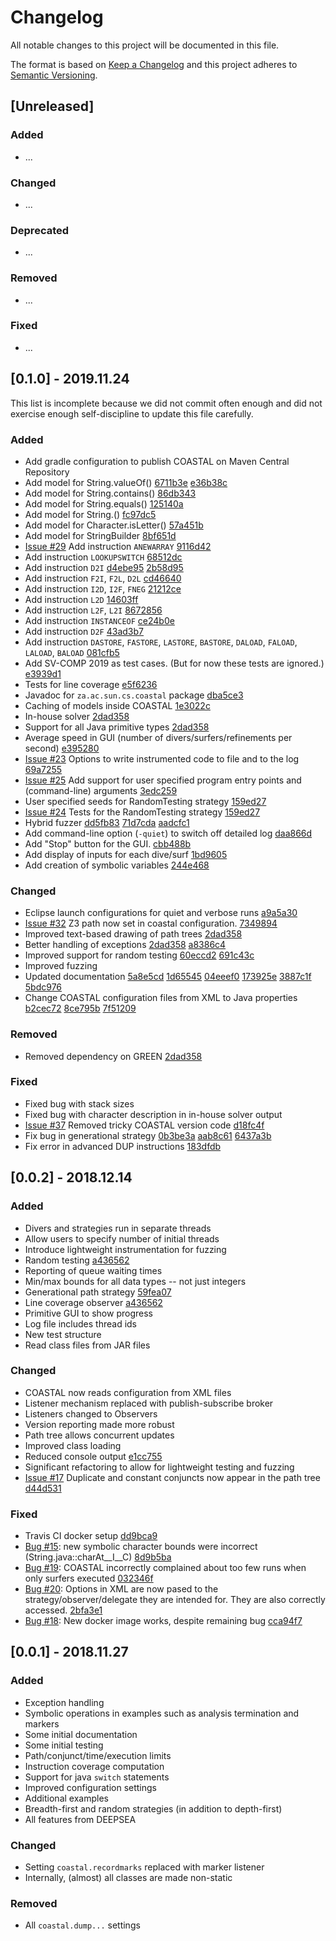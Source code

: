 # Changelog
All notable changes to this project will be documented in this file.

The format is based on [Keep a Changelog](http://keepachangelog.com/en/1.0.0/)
and this project adheres to [Semantic Versioning](http://semver.org/spec/v2.0.0.html).

## [Unreleased]

### Added
- ...

### Changed
- ...

### Deprecated
- ...

### Removed
- ...

### Fixed
- ...

## [0.1.0] - 2019.11.24

This list is incomplete because we did not commit often enough and did not exercise enough self-discipline to update this file carefully.

### Added
- Add gradle configuration to publish COASTAL on Maven Central Repository
- Add model for String.valueOf()
  [6711b3e](https://github.com/DeepseaPlatform/coastal/commit/6711b3eaae451ba743b37a2a2196286ce1305c83)
  [e36b38c](https://github.com/DeepseaPlatform/coastal/commit/e36b38cacdff5dd228d46656ec471fcb3ec73633)
- Add model for String.contains()
  [86db343](https://github.com/DeepseaPlatform/coastal/commit/86db343141bdc4558600dafc62ca9cf2732f6963)
- Add model for String.equals()
  [125140a](https://github.com/DeepseaPlatform/coastal/commit/125140a578625fb561d78fc73abd2089e9559758)
- Add model for String.<init>()
  [fc97dc5](https://github.com/DeepseaPlatform/coastal/commit/fc97dc577cf6861d12f3dff6d5e8abd2d85e6b5c)
- Add model for Character.isLetter()
  [57a451b](https://github.com/DeepseaPlatform/coastal/commit/57a451b79de786e7a4586459c4121f67bb683e81)
- Add model for StringBuilder
  [8bf651d](https://github.com/DeepseaPlatform/coastal/commit/8bf651d370f3fb62b60e26a0651e9f971438e9b8)
- [Issue #29](https://github.com/DeepseaPlatform/coastal/issues/29)
  Add instruction ``ANEWARRAY``
  [9116d42](https://github.com/DeepseaPlatform/coastal/commit/9116d42f1949edc04e8825f4427f6bd8519c35a0)
- Add instruction ``LOOKUPSWITCH``
  [68512dc](https://github.com/DeepseaPlatform/coastal/commit/68512dcc24b403ab4a096fa5939b1b78dd82e04e)
- Add instruction ``D2I``
  [d4ebe95](https://github.com/DeepseaPlatform/coastal/commit/d4ebe95be6e1526bfb868a002b9a71c7c4d003db)
  [2b58d95](https://github.com/DeepseaPlatform/coastal/commit/2b58d95edc79931462b0d6c8e5128eddea2eacba)
- Add instruction ``F2I``, ``F2L``, ``D2L``
  [cd46640](https://github.com/DeepseaPlatform/coastal/commit/cd466408230531d2bc3c268bc7954d20cebfcbc9)
- Add instruction ``I2D``, ``I2F``, ``FNEG``
  [21212ce](https://github.com/DeepseaPlatform/coastal/commit/21212cea251d5f7f2f0887aa26c5652b60fd1a2a)
- Add instruction ``L2D``
  [14603ff](https://github.com/DeepseaPlatform/coastal/commit/14603ffee306e365552ef13ad8126b3e39a2b260)
- Add instruction ``L2F``, ``L2I``
  [8672856](https://github.com/DeepseaPlatform/coastal/commit/86728562c8ffbaac9af5c6f1d1b24696edc1bf03)
- Add instruction ``INSTANCEOF``
  [ce24b0e](https://github.com/DeepseaPlatform/coastal/commit/ce24b0e7d9554b6e76a61dd6bbb319525253740b)
- Add instruction ``D2F``
  [43ad3b7](https://github.com/DeepseaPlatform/coastal/commit/43ad3b7e8cfdaae8b021f86a9596f5468700a9a2)
- Add instruction ``DASTORE``, ``FASTORE``, ``LASTORE``, ``BASTORE``, ``DALOAD``, ``FALOAD``, ``LALOAD``, ``BALOAD``
  [081cfb5](https://github.com/DeepseaPlatform/coastal/commit/081cfb51cef3342893784d92c7cf422298233d2d)
- Add SV-COMP 2019 as test cases.  (But for now these tests are ignored.)
  [e3939d1](https://github.com/DeepseaPlatform/coastal/commit/e3939d119e1f97f4d9d1458aa37734df4455b994)
- Tests for line coverage
  [e5f6236](https://github.com/DeepseaPlatform/coastal/commit/e5f623608a2f62a6e79f94029ced39e7db9e58d2)
- Javadoc for ``za.ac.sun.cs.coastal`` package
  [dba5ce3](https://github.com/DeepseaPlatform/coastal/commit/dba5ce3acfe230c4d6942cf4cc011a5231462bef)
- Caching of models inside COASTAL
  [1e3022c](https://github.com/DeepseaPlatform/coastal/commit/1e3022cda63225c873a4dc68a6f0ced9cb8f3516)
- In-house solver
  [2dad358](https://github.com/DeepseaPlatform/coastal/commit/2dad358bd8c8134c998038f67adf18aaa2e8b3fe)
- Support for all Java primitive types
  [2dad358](https://github.com/DeepseaPlatform/coastal/commit/2dad358bd8c8134c998038f67adf18aaa2e8b3fe)
- Average speed in GUI (number of divers/surfers/refinements per second)
  [e395280](https://github.com/DeepseaPlatform/coastal/commit/e395280f8e8b573f012f491e62691ec3c91807c4)
- [Issue #23](https://github.com/DeepseaPlatform/coastal/issues/23)
  Options to write instrumented code to file and to the log
  [69a7255](https://github.com/DeepseaPlatform/coastal/commit/69a72555dd664427a872a6e52234430cfe2663aa)
- [Issue #25](https://github.com/DeepseaPlatform/coastal/issues/25)
  Add support for user specified program entry points and (command-line) arguments
  [3edc259](https://github.com/DeepseaPlatform/coastal/commit/3edc259910277c4d33e0e5e5313b47c2b6aa10e4)
- User specified seeds for RandomTesting strategy
  [159ed27](https://github.com/DeepseaPlatform/coastal/commit/159ed27e44f796923929fba7bc4c8517624d82a8)
- [Issue #24](https://github.com/DeepseaPlatform/coastal/issues/24)
  Tests for the RandomTesting strategy
  [159ed27](https://github.com/DeepseaPlatform/coastal/commit/159ed27e44f796923929fba7bc4c8517624d82a8)
- Hybrid fuzzer
  [dd5fb83](https://github.com/DeepseaPlatform/coastal/commit/dd5fb83ee98981f9187f5a0d8c384f7b5942b95a)
  [71d7cda](https://github.com/DeepseaPlatform/coastal/commit/71d7cda9645646bae36415a27a3ccd4f3afcca40)
  [aadcfc1](https://github.com/DeepseaPlatform/coastal/commit/aadcfc1289055c2343273b999af3097e3b1dc177)
- Add command-line option (``-quiet``) to switch off detailed log
  [daa866d](https://github.com/DeepseaPlatform/coastal/commit/daa866df324d66cf6692c85099053ea6bd4d95be)
- Add "Stop" button for the GUI.
  [cbb488b](https://github.com/DeepseaPlatform/coastal/commit/cbb488b20327aa12e4514a78b9b0565868523ed7)
- Add display of inputs for each dive/surf
  [1bd9605](https://github.com/DeepseaPlatform/coastal/commit/1bd960517045fe9852dc1d1f27f35ee19b4dfd88)
- Add creation of symbolic variables
  [244e468](https://github.com/DeepseaPlatform/coastal/commit/244e4682df19bfd7a4c0b8d0bf93823b31934bbb)

### Changed
- Eclipse launch configurations for quiet and verbose runs
  [a9a5a30](https://github.com/DeepseaPlatform/coastal/commit/a9a5a3073bd2d1c5464678f9fdc86ba4b2eab2e4)
- [Issue #32](https://github.com/DeepseaPlatform/coastal/issues/32)
  Z3 path now set in coastal configuration.
  [7349894](https://github.com/DeepseaPlatform/coastal/commit/7349894a7be0397d30ad973e75ba96222abbbb29)
- Improved text-based drawing of path trees
  [2dad358](https://github.com/DeepseaPlatform/coastal/commit/2dad358bd8c8134c998038f67adf18aaa2e8b3fe)
- Better handling of exceptions
  [2dad358](https://github.com/DeepseaPlatform/coastal/commit/2dad358bd8c8134c998038f67adf18aaa2e8b3fe)
  [a8386c4](https://github.com/DeepseaPlatform/coastal/commit/a8386c4c7f6c327d263cd38b897b253fa24da041)
- Improved support for random testing
  [60eccd2](https://github.com/DeepseaPlatform/coastal/commit/60eccd27562304b69a991f6ecb14b65dd6e8ce84)
  [691c43c](https://github.com/DeepseaPlatform/coastal/commit/691c43c0dd02149d4664c7ec716caa6b4c7d194b)
- Improved fuzzing
- Updated documentation
  [5a8e5cd](https://github.com/DeepseaPlatform/coastal/commit/5a8e5cd7af9f2f00ce99a294dcb4067d54a9a3cc)
  [1d65545](https://github.com/DeepseaPlatform/coastal/commit/1d6554591e2c36c81ae1c7b620b299d3ddd3d1ca)
  [04eeef0](https://github.com/DeepseaPlatform/coastal/commit/04eeef0acbfb2797f8aaec3344c750eb2c266535)
  [173925e](https://github.com/DeepseaPlatform/coastal/commit/173925ebb0c79a05ced6affaa1edc5e60960f948)
  [3887c1f](https://github.com/DeepseaPlatform/coastal/commit/3887c1f943fa4e0cf089490084a8c2c8f76fe622)
  [5bdc976](https://github.com/DeepseaPlatform/coastal/commit/5bdc97693b33aa8162e00869320349bc744d921a)
- Change COASTAL configuration files from XML to Java properties
  [b2cec72](https://github.com/DeepseaPlatform/coastal/commit/b2cec7218f2cb5cbfeca21017f7eef129e5771ff)
  [8ce795b](https://github.com/DeepseaPlatform/coastal/commit/8ce795ba1896f7a4792b5144812d517f6b208c42)
  [7f51209](https://github.com/DeepseaPlatform/coastal/commit/7f51209f722408d2139130a22ad6f8470f153451)

### Removed
- Removed dependency on GREEN
  [2dad358](https://github.com/DeepseaPlatform/coastal/commit/2dad358bd8c8134c998038f67adf18aaa2e8b3fe)

### Fixed
- Fixed bug with stack sizes
- Fixed bug with character description in in-house solver output
- [Issue #37](https://github.com/DeepseaPlatform/coastal/issues/37)
  Removed tricky COASTAL version code
  [d18fc4f](https://github.com/DeepseaPlatform/coastal/commit/d18fc4fd7aafe9cc8386c4be6ade6a1a39058c75)
- Fix bug in generational strategy
  [0b3be3a](https://github.com/DeepseaPlatform/coastal/commit/0b3be3a6bcc8ec078e04b37867f4e8aea07a934a)
  [aab8c61](https://github.com/DeepseaPlatform/coastal/commit/aab8c61ca4f770961b3add7ad7eaaad199b2f5a1)
  [6437a3b](https://github.com/DeepseaPlatform/coastal/commit/6437a3ba3bacfe99767dd2695891e6afb68a81a8)
- Fix error in advanced DUP instructions
  [183dfdb](https://github.com/DeepseaPlatform/coastal/commit/183dfdb96109153b7974903eecdfe1cdf5b1abe3)

## [0.0.2] - 2018.12.14

### Added
- Divers and strategies run in separate threads
- Allow users to specify number of initial threads
- Introduce lightweight instrumentation for fuzzing
- Random testing [a436562](https://github.com/DeepseaPlatform/coastal/commit/a4365621dd3968b80819a0f316d5de88ced9724f)
- Reporting of queue waiting times
- Min/max bounds for all data types -- not just integers
- Generational path strategy [59fea07](https://github.com/DeepseaPlatform/coastal/commit/59fea07ad3d88462bf17bc60860f0d0d2a5f02b8)
- Line coverage observer [a436562](https://github.com/DeepseaPlatform/coastal/commit/a4365621dd3968b80819a0f316d5de88ced9724f)
- Primitive GUI to show progress
- Log file includes thread ids
- New test structure
- Read class files from JAR files

### Changed
- COASTAL now reads configuration from XML files
- Listener mechanism replaced with publish-subscribe broker
- Listeners changed to Observers
- Version reporting made more robust
- Path tree allows concurrent updates
- Improved class loading
- Reduced console output [e1cc755](https://github.com/DeepseaPlatform/coastal/commit/e1cc7557e6c8e4317a3a307046dae0ed615f241d)
- Significant refactoring to allow for lightweight testing and fuzzing
- [Issue #17](https://github.com/DeepseaPlatform/coastal/issues/17) Duplicate and constant conjuncts now appear in the path tree [d44d531](https://github.com/DeepseaPlatform/coastal/commit/d44d531309d9ffdb66a8af752e01f35f53e2df91)

### Fixed
- Travis CI docker setup [dd9bca9](https://github.com/DeepseaPlatform/coastal/commit/dd9bca9ced9369f31dd21c7d82d8701cb4468791)
- [Bug #15](https://github.com/DeepseaPlatform/coastal/issues/15): new symbolic character bounds were incorrect (String.java::charAt__I__C) [8d9b5ba](https://github.com/DeepseaPlatform/coastal/commit/8d9b5ba7da9d0d5b79210fbce9df8957e349ce0b)
- [Bug #19](https://github.com/DeepseaPlatform/coastal/issues/19): COASTAL incorrectly complained about too few runs when only surfers executed [032346f](https://github.com/DeepseaPlatform/coastal/commit/032346f4d9a12a54a59a660c26b95e959872ca07)
- [Bug #20](https://github.com/DeepseaPlatform/coastal/issues/20): Options in XML are now pased to the strategy/observer/delegate they are intended for.  They are also correctly accessed. [2bfa3e1](https://github.com/DeepseaPlatform/coastal/commit/2bfa3e1c1ef8ca761be6746a01f64fee3916ca84)
- [Bug #18](https://github.com/DeepseaPlatform/coastal/issues/18): New docker image works, despite remaining bug [cca94f7](https://github.com/DeepseaPlatform/coastal/commit/cca94f785a58969e7fd775f58118dc8c31506a8f)

## [0.0.1] - 2018.11.27

### Added
- Exception handling
- Symbolic operations in examples such as analysis termination and markers
- Some initial documentation
- Some initial testing
- Path/conjunct/time/execution limits
- Instruction coverage computation
- Support for java `switch` statements
- Improved configuration settings
- Additional examples
- Breadth-first and random strategies (in addition to depth-first)
- All features from DEEPSEA

### Changed
- Setting `coastal.recordmarks` replaced with marker listener
- Internally, (almost) all classes are made non-static

### Removed
- All `coastal.dump...` settings
